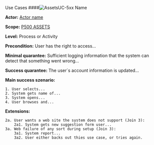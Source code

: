 Use Cases
####![Assets](https://raw.github.com/massiveart/sulu-docs/master/system-requirements/images/assets.png)UC-5xx Name

**Actor:** [Actor name](https://github.com/massiveart/sulu-docs/tree/master/system-specification/actors.md "Actors") 

**Scope:** [P500 ASSETS](https://github.com/massiveart/sulu-docs/tree/master/system-specification/p500-assets "500 ASSETS") 

**Level:** Process or Activity

**Precondition:** User has the right to access…

**Minimal quarantee:** Sufficient logging information that the system can detect that something went wrong…

**Success quarantee:** The user´s account information is updated…

**Main success szenario:** 

	1. User selects...
	2. System gets name of...
	3. System opens...
	4. User browses and...

**Extensions:**

	2a. User wants a web site the system does not support (Join 3):
		2a1. System gets new suggestion form user...
	3a. Web failure of any sort during setup (Join 3):
		3a1. System report...
		3a2. User either backs out thies use case, or tries again.
